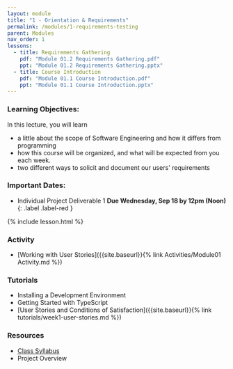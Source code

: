 ```yaml
---
layout: module
title: "1 - Orientation & Requirements"
permalink: /modules/1-requirements-testing
parent: Modules
nav_order: 1
lessons: 
  - title: Requirements Gathering
    pdf: "Module 01.2 Requirements Gathering.pdf" 
    ppt: "Module 01.2 Requirements Gathering.pptx"
  - title: Course Introduction
    pdf: "Module 01.1 Course Introduction.pdf"
    ppt: "Module 01.1 Course Introduction.pptx"
---
```

### Learning Objectives:
In this lecture, you will learn

* a little about the scope of Software Engineering and how it differs from programming
* how this course will be organized, and what will be expected from you each week.
* two different ways to solicit and document our users' requirements

### Important Dates:
* Individual Project Deliverable 1 **Due Wednesday, Sep 18 by 12pm (Noon)**{: .label .label-red }

{% include lesson.html %}

### Activity
* [Working with User Stories]({{site.baseurl}}{% link Activities/Module01 Activity.md %})

### Tutorials
* Installing a Development Environment 
* Getting Started with TypeScript
* [User Stories and Conditions of Satisfaction]({{site.baseurl}}{% link tutorials/week1-user-stories.md %})

### Resources
* [Class Syllabus](https://neu-se.github.io/CS4530-Fall-2024/)
* Project Overview
